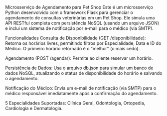 Microsserviço de Agendamento para Pet Shop
Este é um microsserviço Python desenvolvido com o framework Flask para gerenciar o agendamento de consultas veterinárias em um Pet Shop. Ele simula uma API RESTful completa com persistência NoSQL (usando um arquivo JSON) e inclui um sistema de notificação por e-mail para o médico (via SMTP).

Funcionalidades
Consulta de Disponibilidade (GET /disponibilidade): Retorna os horários livres, permitindo filtros por Especialidade, Data e ID do Médico. O primeiro horário retornado é o "melhor" (o mais cedo).

Agendamento (POST /agendar): Permite ao cliente reservar um horário.

Persistência de Dados: Usa o arquivo db.json para simular um banco de dados NoSQL, atualizando o status de disponibilidade do horário e salvando o agendamento.

Notificação do Médico: Envia um e-mail de notificação (via SMTP) para o médico responsável imediatamente após a confirmação do agendamento.

5 Especialidades Suportadas: Clínica Geral, Odontologia, Ortopedia, Cardiologia e Dermatologia.
